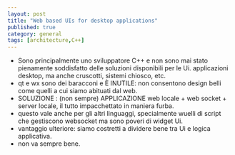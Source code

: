 ```yaml
---
layout: post
title: "Web based UIs for desktop applications"
published: true
category: general
tags: [architecture,C++]
---
```


- Sono principalmente uno sviluppatore C++ e non sono mai stato pienamente soddisfatto delle soluzioni disponibili per le Ui.
applicazioni desktop, ma anche cruscotti, sistemi chiosco, etc.
- qt e wx sono dei baracconi e È INUTILE: non consentono design belli come quelli a cui siamo abituati dal web.
- SOLUZIONE : (non sempre) APPLICAZIONE web locale + web socket + server locale, il tutto impacchettato in maniera furba.
- questo vale anche per gli altri linguaggi, specialmente wuelli di script che gestiscono websocket ma sono poveri di widget Ui.
- vantaggio ulteriore: siamo costretti a dividere bene tra Ui e logica applicativa.
- non va sempre bene.
